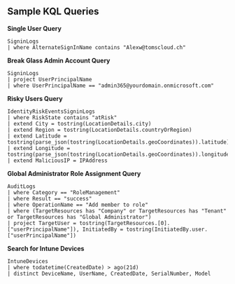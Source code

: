 ## Sample KQL Queries

**Single User Query**  

```
SigninLogs
| where AlternateSignInName contains "Alexw@tomscloud.ch"
```

**Break Glass Admin Account Query**  

```
SigninLogs
| project UserPrincipalName 
| where UserPrincipalName == "admin365@yourdomain.onmicrosoft.com"
```

**Risky Users Query**  

```
IdentityRiskEventsSigninLogs
| where RiskState contains "atRisk"
| extend City = tostring(LocationDetails.city)
| extend Region = tostring(LocationDetails.countryOrRegion)
| extend Latitude = tostring(parse_json(tostring(LocationDetails.geoCoordinates)).latitude)
| extend Longitude = tostring(parse_json(tostring(LocationDetails.geoCoordinates)).longitude)
| extend MaliciousIP = IPAddress
```

**Global Administrator Role Assignment Query**  

```
AuditLogs
| where Category == "RoleManagement"
| where Result == "success"
| where OperationName == "Add member to role"
| where (TargetResources has "Company" or TargetResources has "Tenant" or TargetResources has "Global Administrator")
| project TargetUser = tostring(TargetResources.[0].["userPrincipalName"]), InitiatedBy = tostring(InitiatedBy.user.["userPrincipalName"])
```

**Search for Intune Devices**  

```
IntuneDevices
| where todatetime(CreatedDate) > ago(21d)
| distinct DeviceName, UserName, CreatedDate, SerialNumber, Model
```